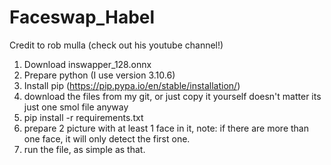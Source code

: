 # Faceswap_Habel
Credit to rob mulla (check out his youtube channel!)
1. Download inswapper_128.onnx
2. Prepare python (I use version 3.10.6)
3. Install pip (https://pip.pypa.io/en/stable/installation/)
4. download the files from my git, or just copy it yourself doesn't matter its just one smol file anyway
5. pip install -r requirements.txt
6. prepare 2 picture with at least 1 face in it, note: if there are more than one face, it will only detect the first one.
7. run the file, as simple as that. 
